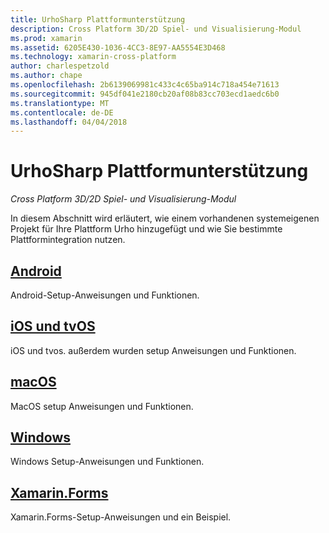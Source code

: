 ```yaml
---
title: UrhoSharp Plattformunterstützung
description: Cross Platform 3D/2D Spiel- und Visualisierung-Modul
ms.prod: xamarin
ms.assetid: 6205E430-1036-4CC3-8E97-AA5554E3D468
ms.technology: xamarin-cross-platform
author: charlespetzold
ms.author: chape
ms.openlocfilehash: 2b6139069981c433c4c65ba914c718a454e71613
ms.sourcegitcommit: 945df041e2180cb20af08b83cc703ecd1aedc6b0
ms.translationtype: MT
ms.contentlocale: de-DE
ms.lasthandoff: 04/04/2018
---
```

# <a name="urhosharp-platform-support"></a>UrhoSharp Plattformunterstützung

_Cross Platform 3D/2D Spiel- und Visualisierung-Modul_

In diesem Abschnitt wird erläutert, wie einem vorhandenen systemeigenen Projekt für Ihre Plattform Urho hinzugefügt und wie Sie bestimmte Plattformintegration nutzen.

## <a name="androidgraphics-gamesurhosharpplatformandroidmd"></a>[Android](~/graphics-games/urhosharp/platform/android.md)

Android-Setup-Anweisungen und Funktionen.

## <a name="ios-and-tvosgraphics-gamesurhosharpplatformiosmd"></a>[iOS und tvOS](~/graphics-games/urhosharp/platform/ios.md)

iOS und tvos. außerdem wurden setup Anweisungen und Funktionen.

## <a name="macosgraphics-gamesurhosharpplatformmacmd"></a>[macOS](~/graphics-games/urhosharp/platform/mac.md)

MacOS setup Anweisungen und Funktionen.

## <a name="windowsgraphics-gamesurhosharpplatformwindowsmd"></a>[Windows](~/graphics-games/urhosharp/platform/windows.md)

Windows Setup-Anweisungen und Funktionen.

## <a name="xamarinformsgraphics-gamesurhosharpplatformxamarin-formsmd"></a>[Xamarin.Forms](~/graphics-games/urhosharp/platform/xamarin-forms.md)

Xamarin.Forms-Setup-Anweisungen und ein Beispiel.


